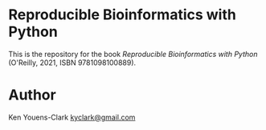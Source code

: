# Reproducible Bioinformatics with Python

This is the repository for the book _Reproducible Bioinformatics with Python_ (O'Reilly, 2021, ISBN 9781098100889).

# Author

Ken Youens-Clark <kyclark@gmail.com>
